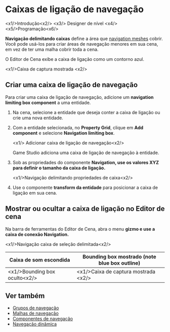 # Caixas de ligação de navegação

<x1\/>Introdução<x2\/>
<x3\/> Designer de nível <x4\/>
<x5\/>Programação<x6\/>

**Navigação delimitando caixas** define a área que [navigation meshes](navigation-meshes.md) cobrir. Você pode usá-los para criar áreas de navegação menores em sua cena, em vez de ter uma malha cobrir toda a cena.

O Editor de Cena exibe a caixa de ligação como um contorno azul.

<x1\/>Caixa de captura mostrada <x2\/>

## Criar uma caixa de ligação de navegação

Para criar uma caixa de ligação de navegação, adicione um **navigation limiting box component** a uma entidade.

1. Na cena, selecione a entidade que deseja conter a caixa de ligação ou crie uma nova entidade.

2. Com a entidade selecionada, no **Property Grid**, clique em **Add component** e selecione **Navigation limiting box**.

   <x1\/> Adicionar caixa de ligação de navegação<x2\/>

   Game Studio adiciona uma caixa de ligação de navegação à entidade.

3. Sob as propriedades do componente **Navigation, use os valores **XYZ** para definir o tamanho da caixa de ligação.**

   <x1\/>Navigação delimitando propriedades de caixa<x2\/>

4. Use o componente **transform da entidade** para posicionar a caixa de ligação em sua cena.

## Mostrar ou ocultar a caixa de ligação no Editor de cena

Na barra de ferramentas do Editor de Cena, abra o menu **gizmo e use a caixa de conexão **Navigation**.**

<x1\/>Navigação caixa de seleção delimitada<x2\/>

| Caixa de som escondida | Bounding box mostrado (note blue box outline) |
|----------------------|------------
| <x1\/>Bounding box oculto<x2\/> | <x1\/>Caixa de captura mostrada <x2\/> |

## Ver também

* [Grupos de navegação](navigation-groups.md)
* [Malhas de navegação](navigation-meshes.md)
* [Componentes de navegação](navigation-components.md)
* [Navegação dinâmica](dynamic-navigation.md)